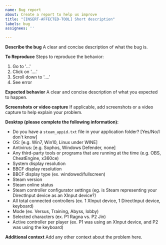 ```yaml
---
name: Bug report
about: Create a report to help us improve
title: "[INSERT-AFFECTED-TOOL] Short description"
labels: bug
assignees: ''

---
```


**Describe the bug**
A clear and concise description of what the bug is.

**To Reproduce**
Steps to reproduce the behavior:
1. Go to '...'
2. Click on '....'
3. Scroll down to '....'
4. See error

**Expected behavior**
A clear and concise description of what you expected to happen.

**Screenshots or video capture**
If applicable, add screenshots or a video capture to help explain your problem.

**Desktop (please complete the following information):**
 - Do you have a `steam_appid.txt` file in your application folder? [Yes/No/I don't know]
 - OS: [e.g. Win7, Win10, Linux under WINE]
 - Antivirus: [e.g. Sophos, Windows Defender, none]
 - Any third-party tools or programs that are running at the time (e.g. OBS, CheatEngine, x360ce)
 - System display resolution
 - BBCF display resolution
 - BBCF display type (ex. windowed/fullscreen)
 - Steam version
 - Steam online status
 - Steam controller configurator settings (eg. is Steam representing your DirectInput device as an XInput device?)
 - All total connected controllers (ex. 1 XInput device, 1 DirectInput device, keyboard)
 - Mode (ex. Versus, Training, Abyss, lobby)
 - Selected characters (ex. P1 Ragna vs. P2 Jin)
 - Active controller per player (ex. P1 was using an XInput device, and P2 was using the keyboard)

**Additional context**
Add any other context about the problem here.
